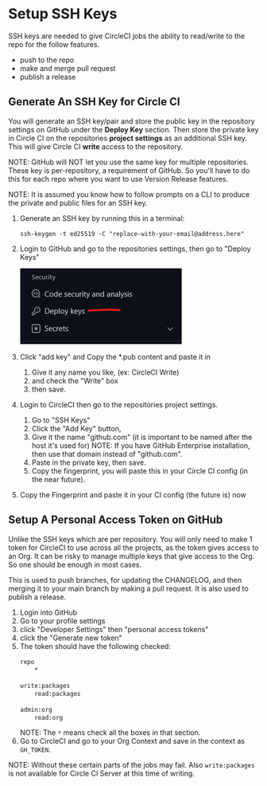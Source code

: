 # Setup SSH Keys

SSH keys are needed to give CircleCI jobs the ability to read/write to the repo
for the follow features.

* push to the repo
* make and merge pull request
* publish a release

## Generate An SSH Key for Circle CI

You will generate an SSH key/pair and store the public key in the repository
settings on GitHub under the **Deploy Key** section. Then store the private key
in Circle CI on the repositories **project settings** as an additional SSH key.
This will give Circle CI **write** access to the repository.

NOTE: GitHub will NOT let you use the same key for multiple repositories.
These key is per-repository, a requirement of GitHub. So you'll
have to do this for each repo where you want to use Version Release features.

NOTE: It is assumed you know how to follow prompts on a CLI to produce the
private and public files for an SSH key.

1. Generate an SSH key by running this in a terminal:
   ```
   ssh-keygen -t ed25519 -C "replace-with-your-email@address.here"
   ```
2. Login to GitHub and go to the repositories settings, then go to "Deploy Keys"

   ![img.png](assets/deploy-keys.png)

3. Click "add key" and Copy the *.pub content and paste it in
   1. Give it any name you like, (ex: CircleCI Write)
   2. and check the "Write" box
   3. then save.
4. Login to CircleCI then go to the repositories project settings.
   1. Go to "SSH Keys"
   2. Click the "Add Key" button,
   3. Give it the name "github.com" (it is important to be named after the host
      it's used for)
      NOTE: If you have GitHub Enterprise installation, then use that domain
            instead of "github.com".
   4. Paste in the private key, then save.
   5. Copy the fingerprint, you will paste this in your Circle CI config (in
      the near future).
5. Copy the Fingerprint and paste it in your CI config (the future is) now

## Setup A Personal Access Token on GitHub

Unlike the SSH keys which are per repository. You will only need to make 1
token for CircleCI to use across all the projects, as the token gives access to
an Org. It can be risky to manage multiple keys that give access to the
Org. So one should be enough in most cases.

This is used to push branches, for updating the CHANGELOG, and then merging it
to your main branch by making a pull request. It is also used to publish a
release.

1. Login into GitHub
2. Go to your profile settings
3. click "Developer Settings" then "personal access tokens"
4. click the "Generate new token"
5. The token should have the following checked:
   ```
   repo
       *

   write:packages
       read:packages

   admin:org
       read:org
   ```
   NOTE: The `*` means check all the boxes in that section.
6. Go to CircleCI and go to your Org Context and save in the context as
   `GH_TOKEN`.

NOTE: Without these certain parts of the jobs may fail. Also `write:packages` is
not available for Circle CI Server at this time of writing.